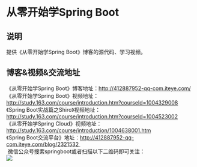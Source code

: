 ﻿# 从零开始学Spring Boot

## 说明
提供《从零开始学Spring Boot》博客的源代码、学习视频。
 
## 博客&视频&交流地址
《从零开始学Spring Boot》博客地址：http://412887952-qq-com.iteye.com/   <br>
《从零开始学Spring Boot》视频地址：http://study.163.com/course/introduction.htm?courseId=1004329008 <br>
《Spring Boot实战篇之Shiro》视频地址：http://study.163.com/course/introduction.htm?courseId=1004523002 <br>
《从零开始学Spring Cloud》视频地址：http://study.163.com/course/introduction/1004638001.htm <br>
《Spring Boot交流平台》地址：http://412887952-qq-com.iteye.com/blog/2321532  <br>
 微信公众号搜索springboot或者扫描以下二维码即可关注：<br>
 ![](http://dl2.iteye.com/upload/attachment/0119/6796/f6b954f6-60f6-3f73-b6b6-896696b778ba.jpg) <br>

